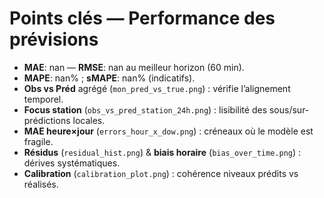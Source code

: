 # Points clés — Performance des prévisions

- **MAE**: nan — **RMSE**: nan au meilleur horizon (60 min).
- **MAPE**: nan% ; **sMAPE**: nan% (indicatifs).
- **Obs vs Préd** agrégé (`mon_pred_vs_true.png`) : vérifie l’alignement temporel.
- **Focus station** (`obs_vs_pred_station_24h.png`) : lisibilité des sous/sur-prédictions locales.
- **MAE heure×jour** (`errors_hour_x_dow.png`) : créneaux où le modèle est fragile.
- **Résidus** (`residual_hist.png`) & **biais horaire** (`bias_over_time.png`) : dérives systématiques.
- **Calibration** (`calibration_plot.png`) : cohérence niveaux prédits vs réalisés.
